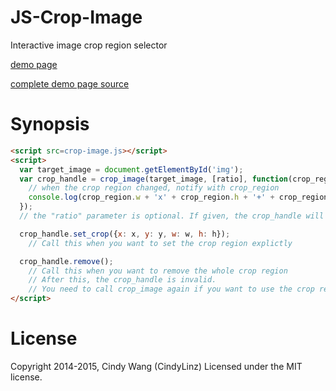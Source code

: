 JS-Crop-Image
=============

Interactive image crop region selector

[demo page](https://cindylinz.github.io/JS-Crop-Image/)

[complete demo page source](https://github.com/CindyLinz/JS-Crop-Image/blob/master/index.html)

# Synopsis

```html
<script src=crop-image.js></script>
<script>
  var target_image = document.getElementById('img');
  var crop_handle = crop_image(target_image, [ratio], function(crop_region){
    // when the crop region changed, notify with crop_region
    console.log(crop_region.w + 'x' + crop_region.h + '+' + crop_region.x + '+' + crop_region.y);
  });
  // the "ratio" parameter is optional. If given, the crop_handle will constraint the h / w to this value.

  crop_handle.set_crop({x: x, y: y, w: w, h: h});
    // Call this when you want to set the crop region explictly

  crop_handle.remove();
    // Call this when you want to remove the whole crop region
    // After this, the crop_handle is invalid.
    // You need to call crop_image again if you want to use the crop region selector once more.
</script>
```

# License
Copyright 2014-2015, Cindy Wang (CindyLinz)
Licensed under the MIT license.
